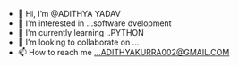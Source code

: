 - 👋 Hi, I’m @ADITHYA YADAV
- 👀 I’m interested in ...software dvelopment 
- 🌱 I’m currently learning ..PYTHON 
- 💞️ I’m looking to collaborate on ...
- 📫 How to reach me ...ADITHYAKURRA002@GMAIL.COM

<!---
ADITHYAYADAV/ADITHYAYADAV is a ✨ special ✨ repository because its `README.md` (this file) appears on your GitHub profile.
You can click the Preview link to take a look at your changes.
--->
